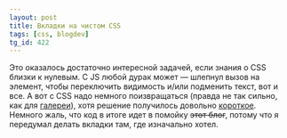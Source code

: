 ```yaml
---
layout: post
title: Вкладки на чистом CSS
tags: [css, blogdev]
tg_id: 422
---
```

Это оказалось достаточно интересной задачей, если знания о CSS близки к нулевым. С JS любой дурак может — шлепнул вызов на элемент, чтобы переключить видимость и/или подменить текст, вот и все. А вот с CSS надо немного поизвращаться (правда не так сильно, как для [галереи](/2020/05/03/css-impressions.html)), хотя решение получилось довольно [короткое](https://jsfiddle.net/cx2npoby/). Немного жаль, что код в итоге идет в помойку ~~этот блог~~, потому что я передумал делать вкладки там, где изначально хотел.

